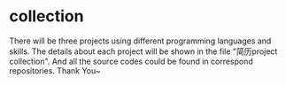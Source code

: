 # collection
There will be three projects using different programming languages and skills.
The details about each project will be shown in the file "简历project collection".
And all the source codes could be found in correspond repositories.
Thank You~
